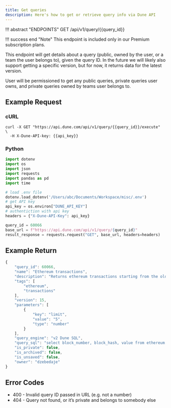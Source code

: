 ```yaml
---
title: Get queries
description: Here's how to get or retrieve query info via Dune API
---
```


!!! abstract "ENDPOINTS"
    GET /api/v1/query/{{query_id}}

!!! success end "Note" 
    This endpoint is included only in our Premium subscription plans.

This endpoint will get details about a query (public, owned by the user, or a team the user belongs to), given the query ID. In the future we will likely also support getting a specific version, but for now, it returns data for the latest version.

User will be permissioned to get any public queries, private queries user owns, and private queries owned by teams user belongs to.

## Example Request

### cURL
```cURL
curl -X GET "https://api.dune.com/api/v1/query/{{query_id}}/execute"   \
  -H X-Dune-API-key: {{api_key}}
```

### Python
```python
import dotenv
import os
import json
import requests
import pandas as pd
import time

# load .env file
dotenv.load_dotenv('/Users/abc/Documents/Workspace/misc/.env')
# get API key
api_key = os.environ["DUNE_API_KEY"]
# authentiction with api key
headers = {"X-Dune-API-Key": api_key}

query_id = 60066
base_url = f"https://api.dune.com/api/v1/query/{query_id}"
result_response = requests.request("GET", base_url, headers=headers)
```
## Example Return

```js
{
	"query_id": 60066,
	"name": "Ethereum transactions",
	"description": "Returns ethereum transactions starting from the oldest by block time",
	"tags": [
    	"ethereum",
    	"transactions"
	],
	"version": 15,
	"parameters": [
    	{
        	"key": "limit",
        	"value": "5",
        	"type": "number"
    	}
	],
	"query_engine": "v2 Dune SQL",
	"query_sql": "select block_number, block_hash, value from ethereum.transactions order by block_time asc limit {{limit}};",
	"is_private": false,
	"is_archived": false,
	"is_unsaved": false,
	"owner": "dzebedaje"
}
```

## Error Codes
- 400 - Invalid query ID passed in URL (e.g. not a number)
- 404 - Query not found, or it’s private and belongs to somebody else